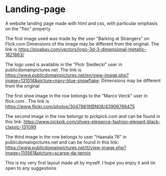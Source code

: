 # Landing-page
A website landing page made with html and css, with particular emphasis on the "flex" property

The first image used was made by the user "Barking at Strangers" on Flick.com
Dimensions of the image may be different from the original. The link is https://pixabay.com/vectors/logo-3d-3-dimensional-metallic-1821863/

The logo used is available in the "Piotr Siedlecki" user in publicdomainpictures.net .The link is https://www.publicdomainpictures.net/en/view-image.php?image=131014&picture=navy-blue-snowflake. Dimensions may be different from the original 

The first shoe image in the row belongs to the "Marco Verck" user in flick.com . The link is https://www.flickr.com/photos/30478819@N08/43906786475

The second image in the row belongs to pickpick.com and can be found in this link: https://www.pickpik.com/shoes-elegance-fashion-elegant-black-classic-131099

The third image in the row belongs to user "Haanala 76" in publicdomainpictures.net and can be found in this link: https://www.publicdomainpictures.net/it/view-image.php?image=110561&picture=scarpe-da-tennis


This is my very first layout made all by myself. I hope you enjoy it and im open to any suggestions 

